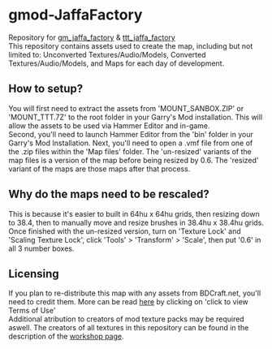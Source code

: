 # gmod-JaffaFactory
Repository for [gm_jaffa_factory](https://steamcommunity.com/sharedfiles/filedetails/?id=2514311238) & [ttt_jaffa_factory](https://steamcommunity.com/sharedfiles/filedetails/?id=2539476811)\
This repository contains assets used to create the map, including but not limited to: Unconverted Textures/Audio/Models, Converted Textures/Audio/Models, and Maps for each day of development.

## How to setup?
You will first need to extract the assets from 'MOUNT_SANBOX.ZIP' or 'MOUNT_TTT.7Z' to the root folder in your Garry's Mod installation. This will allow the assets to be used via Hammer Editor and in-game.\
Second, you'll need to launch Hammer Editor from the 'bin' folder in your Garry's Mod Installation. Next, you'll need to open a .vmf file from one of the .zip files within the 'Map files' folder. The 'un-resized'
variants of the map files is a version of the map before being resized by 0.6. The 'resized' variant of the maps are those maps after that process.

## Why do the maps need to be rescaled?
This is because it's easier to built in 64hu x 64hu grids, then resizing down to 38.4, then to manually move and resize brushes in 38.4hu x 38.4hu grids. Once finished with the un-resized version, 
turn on 'Texture Lock' and 'Scaling Texture Lock', click 'Tools' > 'Transform' > 'Scale', then put '0.6' in all 3 number boxes. 

## Licensing
If you plan to re-distribute this map with any assets from BDCraft.net, you'll need to credit them. More can be read [here](https://bdcraft.net/downloads/purebdcraft-minecraft/#download) by clicking on 'click to view Terms of Use'\
Additional atribution to creators of mod texture packs may be required aswell. The creators of all textures in this repository can be found in the description of the [workshop page](https://steamcommunity.com/sharedfiles/filedetails/?id=2514311238#highlightContent).
